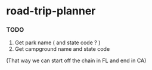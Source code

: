 # road-trip-planner

### TODO

1. Get park name ( and state code ? )
2. Get campground name and state code

(That way we can start off the chain in FL and end in CA)
